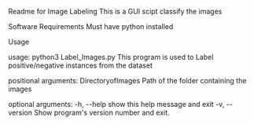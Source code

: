 Readme for Image Labeling
This is a GUI scipt classify the images


Software Requirements
Must have python installed


Usage

usage: python3 Label_Images.py <Path of the folder containing the image Files> 
This program is used to Label positive/negative instances from the dataset

positional arguments:
  DirectoryofImages  Path of the folder containing the images

optional arguments:
  -h, --help         show this help message and exit
  -v, --version      Show program's version number and exit.
